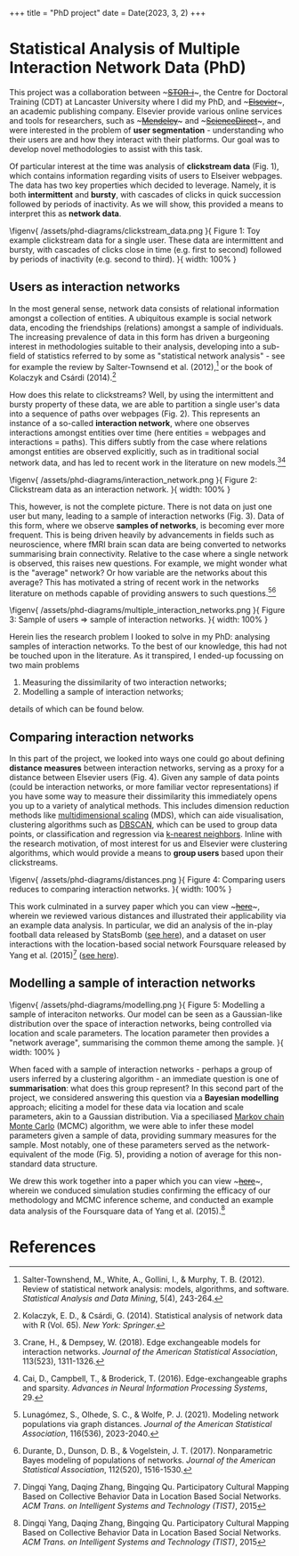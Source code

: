 +++
title = "PhD project"
date = Date(2023, 3, 2)
+++

# Statistical Analysis of Multiple Interaction Network Data (PhD)

This project was a collaboration between ~~~<a href="https://www.lancaster.ac.uk/stor-i/" target="_blank">STOR-i</a>~~~, the Centre for Doctoral Training (CDT) at Lancaster University where I did my PhD, and ~~~<a href="https://www.elsevier.com/en-gb" target="_blank">Elsevier</a>~~~, an academic publishing company. Elsevier provide various online services and tools for researchers, such as ~~~<a href="https://www.mendeley.com/" target="_blank">Mendeley</a>~~~ and ~~~<a href="https://www.sciencedirect.com/" target="_blank">ScienceDirect</a>~~~, and were interested in the problem of **user segmentation** - understanding who their users are and how they interact with their platforms. Our goal was to develop novel methodologies to assist with this task.

Of particular interest at the time was analysis of **clickstream data** (Fig. 1), which contains information regarding visits of users to Elseiver webpages. The data has two key properties which decided to leverage. Namely, it is both **intermittent** and **bursty**, with cascades of clicks in quick succession followed by periods of inactivity. As we will show, this provided a means to interpret this as **network data**. 

\figenv{
    /assets/phd-diagrams/clickstream_data.png
}{
    Figure 1: Toy example clickstream data for a single user. These data are intermittent and bursty, with cascades of clicks close in time (e.g. first to second) followed by periods of inactivity (e.g. second to third).
}{
    width: 100%
}


## Users as interaction networks 

In the most general sense, network data consists of relational information amongst a collection of entities. A ubiquitous example is social network data, encoding the friendships (relations) amongst a sample of individuals. The increasing prevalence of data in this form has driven a burgeoning interest in methodologies suitable to their analysis, developing into a sub-field of statistics referred to by some as "statistical network analysis" - see for example the review by Salter-Townsend et al. (2012),[^salter] or the book of Kolaczyk and Csárdi (2014).[^kolaczyk]

How does this relate to clickstreams? Well, by using the intermittent and bursty property of these data, we are able to partition a single user's data into a sequence of paths over webpages (Fig. 2). This represents an instance of a so-called **interaction network**, where one observes interactions amongst entities over time (here entities = webpages and interactions = paths). This differs subtly from the case where relations amongst entities are observed explicitly, such as in traditional social network data, and has led to recent work in the literature on new models.[^crane][^cai]

\figenv{
    /assets/phd-diagrams/interaction_network.png
}{
    Figure 2: Clickstream data as an interaction network.
}{
    width: 100%
}


This, however, is not the complete picture. There is not data on just one user but many, leading to a sample of interaction networks (Fig. 3). Data of this form, where we observe **samples of networks**, is becoming ever more frequent. This is being driven heavily by advancements in fields such as neuroscience, where fMRI brain scan data are being converted to networks summarising brain connectivity. Relative to the case where a single network is observed, this raises new questions. For example, we might wonder what is the "average" network? Or how variable are the networks about this average? This has motivated a string of recent work in the networks literature on methods capable of providing answers to such questions.[^luna][^durante]


\figenv{
    /assets/phd-diagrams/multiple_interaction_networks.png
}{
    Figure 3: Sample of users => sample of interaction networks.
}{
    width: 100%
}


Herein lies the research problem I looked to solve in my PhD: analysing samples of interaction networks. To the best of our knowledge, this had not be touched upon in the literature. As it transpired, I ended-up focussing on two main problems
1. Measuring the dissimilarity of two interaction networks;
2. Modelling a sample of interaction networks;

details of which can be found below. 

## Comparing interaction networks 

In this part of the project, we looked into ways one could go about defining **distance measures** between interaction networks, serving as a proxy for a distance between Elsevier users (Fig. 4). Given any sample of data points (could be interaction networks, or more familiar vector representations) if you have some way to measure their dissimilarity this immediately opens you up to a variety of analytical methods. This includes dimension reduction methods like [multidimensional scaling](https://en.wikipedia.org/wiki/Multidimensional_scaling) (MDS), which can aide visualisation, clustering algorithms such as [DBSCAN](https://en.wikipedia.org/wiki/DBSCAN), which can be used to group data points, or classification and regression via [k-nearest neighbors](https://en.wikipedia.org/wiki/K-nearest_neighbors_algorithm). Inline with the research motivation, of most interest for us and Elsevier were clustering algorithms, which would provide a means to **group users** based upon their clickstreams.

\figenv{
    /assets/phd-diagrams/distances.png
}{
    Figure 4: Comparing users reduces to comparing interaction networks.
}{
    width: 100%
}

This work culminated in a survey paper which you can view ~~~<a href="https://arxiv.org/abs/2206.08858" target="_blank">here</a>~~~, wherein we reviewed various distances and illustrated their applicability via an example data analysis. In particular, we did an analysis of the in-play football data released by StatsBomb ([see here](https://github.com/statsbomb/open-data)), and a dataset on user interactions with the location-based social network Foursquare released by Yang et al. (2015)[^yang] ([see here](https://sites.google.com/site/yangdingqi/home/foursquare-dataset)).


## Modelling a sample of interaction networks


\figenv{
    /assets/phd-diagrams/modelling.png
}{
    Figure 5: Modelling a sample of interaciton networks. Our model can be seen as a Gaussian-like distribution over the space of interaction networks, being controlled via location and scale parameters. The location parameter then provides a "network average", summarising the common theme among the sample.
}{
    width: 100%
}

When faced with a sample of interaction networks - perhaps a group of users inferred by a clustering algorithm - an immediate question is one of **summarisation**: what does this group represent? In this second part of the project, we considered answering this question via a **Bayesian modelling** approach; eliciting a model for these data via location and scale parameters, akin to a Gaussian distribution. Via a speciliased [Markov chain Monte Carlo](https://en.wikipedia.org/wiki/Markov_chain_Monte_Carlo ) (MCMC) algorithm, we were able to infer these model parameters given a sample of data, providing summary measures for the sample. Most notably, one of these parameters served as the network-equivalent of the mode (Fig. 5), providing a notion of average for this non-standard data structure. 

We drew this work together into a paper which you can view ~~~<a href="https://arxiv.org/abs/2206.09995" target="_blank">here</a>~~~, wherein we conduced simulation studies confirming the efficacy of our methodology and MCMC inference scheme, and conducted an example data analysis of the Foursquare data of Yang et al. (2015).[^yang]

# References 

[^salter]: Salter-Townshend, M., White, A., Gollini, I., & Murphy, T. B. (2012). Review of statistical network analysis: models, algorithms, and software. *Statistical Analysis and Data Mining*, 5(4), 243-264. 
[^kolaczyk]: Kolaczyk, E. D., & Csárdi, G. (2014). Statistical analysis of network data with R (Vol. 65). *New York: Springer.*
[^yang]: Dingqi Yang, Daqing Zhang, Bingqing Qu. Participatory Cultural Mapping Based on Collective Behavior Data in Location Based Social Networks. *ACM Trans. on Intelligent Systems and Technology (TIST)*, 2015
[^cai]: Cai, D., Campbell, T., & Broderick, T. (2016). Edge-exchangeable graphs and sparsity. *Advances in Neural Information Processing Systems*, 29.
[^crane]: Crane, H., & Dempsey, W. (2018). Edge exchangeable models for interaction networks. *Journal of the American Statistical Association*, 113(523), 1311-1326.
[^luna]: Lunagómez, S., Olhede, S. C., & Wolfe, P. J. (2021). Modeling network populations via graph distances. *Journal of the American Statistical Association*, 116(536), 2023-2040.
[^durante]: Durante, D., Dunson, D. B., & Vogelstein, J. T. (2017). Nonparametric Bayes modeling of populations of networks. *Journal of the American Statistical Association*, 112(520), 1516-1530.
